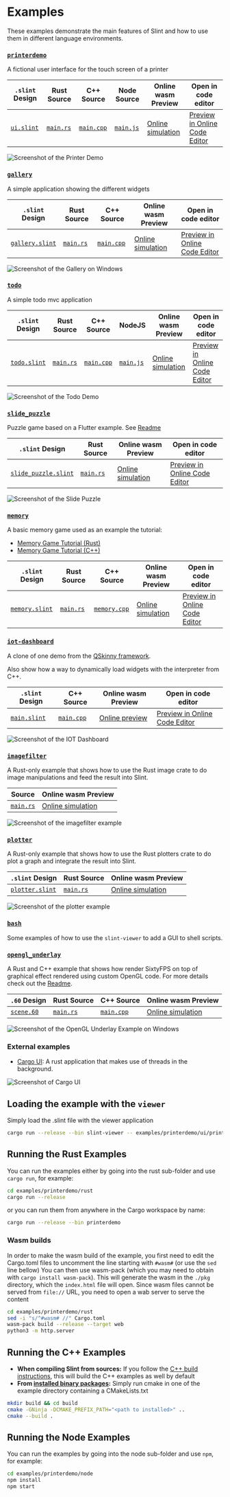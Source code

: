 # Examples

These examples demonstrate the main features of Slint and how to use them in different language environments.

### [`printerdemo`](./printerdemo)

A fictional user interface for the touch screen of a printer

| `.slint` Design | Rust Source | C++ Source | Node Source | Online wasm Preview | Open in code editor |
| --- | --- | --- | --- | --- | --- |
| [`ui.slint`](./printerdemo/ui/printerdemo.slint) | [`main.rs`](./printerdemo/rust/main.rs) | [`main.cpp`](./printerdemo/cpp/main.cpp) | [`main.js`](./printerdemo/node/main.js) | [Online simulation](https://sixtyfps.io/snapshots/master/demos/printerdemo/) | [Preview in Online Code Editor](https://sixtyfps.io/snapshots/master/editor?load_url=https://raw.githubusercontent.com/sixtyfpsui/sixtyfps/master/examples/printerdemo/ui/printerdemo.slint) |

![Screenshot of the Printer Demo](https://sixtyfps.io/resources/printerdemo_screenshot.png "Printer Demo")

### [`gallery`](./gallery)

A simple application showing the different widgets

| `.slint` Design | Rust Source | C++ Source | Online wasm Preview | Open in code editor |
| --- | --- | --- | --- | --- |
| [`gallery.slint`](./gallery/gallery.slint) | [`main.rs`](./gallery/main.rs) | [`main.cpp`](./gallery/main.cpp) | [Online simulation](https://sixtyfps.io/snapshots/master/demos/gallery/) | [Preview in Online Code Editor](https://sixtyfps.io/snapshots/master/editor?load_url=https://raw.githubusercontent.com/sixtyfpsui/sixtyfps/master/examples/gallery/gallery.slint) |

![Screenshot of the Gallery on Windows](https://sixtyfps.io/resources/gallery_win_screenshot.png "Gallery")

### [`todo`](./todo)

A simple todo mvc application

| `.slint` Design | Rust Source | C++ Source | NodeJS | Online wasm Preview | Open in code editor |
| --- | --- | --- | --- | --- | --- |
| [`todo.slint`](./todo/ui/todo.slint) | [`main.rs`](./todo/rust/main.rs) | [`main.cpp`](./todo/cpp/main.cpp) | [`main.js`](./todo/node/main.js) | [Online simulation](https://sixtyfps.io/snapshots/master/demos/todo/) | [Preview in Online Code Editor](https://sixtyfps.io/snapshots/master/editor?load_url=https://raw.githubusercontent.com/sixtyfpsui/sixtyfps/master/examples/todo/ui/todo.slint) |

![Screenshot of the Todo Demo](https://sixtyfps.io/resources/todo_screenshot.png "Todo Demo")

### [`slide_puzzle`](./slide_puzzle)

Puzzle game based on a Flutter example. See [Readme](./slide_puzzle)

| `.slint` Design | Rust Source | Online wasm Preview | Open in code editor |
| --- | --- | --- | --- |
| [`slide_puzzle.slint`](./slide_puzzle/slide_puzzle.slint) | [`main.rs`](./todo/rust/main.rs) | [Online simulation](https://sixtyfps.io/snapshots/master/demos/slide_puzzle/) | [Preview in Online Code Editor](https://sixtyfps.io/snapshots/master/editor?load_url=https://raw.githubusercontent.com/sixtyfpsui/sixtyfps/master/examples/slide_puzzle/slide_puzzle.slint) |

![Screenshot of the Slide Puzzle](https://sixtyfps.io/resources/puzzle_screenshot.png "Slide Puzzle")

### [`memory`](./memory)

A basic memory game used as an example the tutorial:

* [Memory Game Tutorial (Rust)](https://sixtyfps.io/docs/tutorial/rust)
* [Memory Game Tutorial (C++)](https://sixtyfps.io/docs/tutorial/cpp)

| `.slint` Design | Rust Source | C++ Source | Online wasm Preview | Open in code editor |
| --- | --- | --- | --- | --- |
| [`memory.slint`](./memory/memory.slint) | [`main.rs`](./memory/main.rs) | [`memory.cpp`](./memory/memory.cpp) | [Online simulation](https://sixtyfps.io/snapshots/master/demos/memory/) | [Preview in Online Code Editor](https://sixtyfps.io/snapshots/master/editor?load_url=https://raw.githubusercontent.com/sixtyfpsui/sixtyfps/master/examples/memory/memory.slint) |

### [`iot-dashboard`](./iot-dashboard)

A clone of one demo from the [QSkinny framework](https://qskinny.github.io/).

Also show how a way to dynamically load widgets with the interpreter from C++.

| `.slint` Design | C++ Source | Online wasm Preview | Open in code editor |
| --- | --- | --- | --- |
| [`main.slint`](./iot-dashboard/main.slint) | [`main.cpp`](./iot-dashboard/main.cpp)   | [Online preview](https://sixtyfps.io/snapshots/master/editor/preview.html?load_url=https://raw.githubusercontent.com/sixtyfpsui/sixtyfps/master/examples/iot-dashboard/main.slint) | [Preview in Online Code Editor](https://sixtyfps.io/snapshots/master/editor?load_url=https://raw.githubusercontent.com/sixtyfpsui/sixtyfps/master/examples/iot-dashboard/main.slint) |

![Screenshot of the IOT Dashboard](https://sixtyfps.io/resources/iot-dashboard_screenshot.png "IOT Dashboard")

### [`imagefilter`](./imagefilter)

A Rust-only example that shows how to use the Rust image crate to do image manipulations
and feed the result into Slint.

|  Source | Online wasm Preview |
| --- | --- |
| [`main.rs`](./imagefilter/main.rs)   | [Online simulation](https://sixtyfps.io/snapshots/master/demos/imagefilter/) |

![Screenshot of the imagefilter example](https://sixtyfps.io/resources/imagefilter_screenshot.png "Image Filter")

### [`plotter`](./plotter)

A Rust-only example that shows how to use the Rust plotters crate to do plot a
graph and integrate the result into Slint.

| `.slint` Design | Rust Source | Online wasm Preview |
| --- |  --- | --- |
| [`plotter.slint`](./plotter/plotter.slint) | [`main.rs`](./plotter/main.rs) | [Online simulation](https://sixtyfps.io/snapshots/master/demos/plotter/) |

![Screenshot of the plotter example](https://sixtyfps.io/resources/plotter_screenshot.png "Plotter")

### [`bash`](./bash)

Some examples of how to use the `slint-viewer` to add a GUI to shell scripts.

### [`opengl_underlay`](./opengl_underlay)

A Rust and C++ example that shows how render SixtyFPS on top of graphical effect rendered using custom OpenGL code. For more details check out the [Readme](./opengl_underlay).

| `.60` Design | Rust Source | C++ Source | Online wasm Preview |
| --- | --- | --- | --- |
| [`scene.60`](./opengl_underlay/scene.60) | [`main.rs`](./opengl_underlay/main.rs) | [`main.cpp`](./opengl_underlay/main.cpp) | [Online simulation](https://sixtyfps.io/snapshots/master/demos/opengl_underlay/) |

![Screenshot of the OpenGL Underlay Example on Windows](https://sixtyfps.io/resources/opengl_underlay_screenshot.png "OpenGL Underlay")

### External examples

* [Cargo UI](https://github.com/sixtyfpsui/cargo-ui): A rust application that makes use of threads in the background.

![Screenshot of Cargo UI](https://raw.githubusercontent.com/sixtyfpsui/cargo-ui/master/screenshots/deptree.png "Cargo UI")

## Loading the example with the `viewer`

Simply load the .slint file with the viewer application

```sh
cargo run --release --bin slint-viewer -- examples/printerdemo/ui/printerdemo.slint
```

## Running the Rust Examples

You can run the examples either by going into the rust sub-folder and use `cargo run`, for example:

```sh
cd examples/printerdemo/rust
cargo run --release
```

or you can run them from anywhere in the Cargo workspace by name:

```sh
cargo run --release --bin printerdemo
```

### Wasm builds

In order to make the wasm build of the example, you first need to edit the Cargo.toml
files to uncomment the line starting with `#wasm#` (or use the `sed` line bellow)
You can then use wasm-pack (which you may need to obtain with `cargo install wasm-pack`).
This will generate the wasm in the `./pkg` directory, which the `index.html` file will open.
Since wasm files cannot be served from `file://` URL, you need to open a wab server to serve
the content

```sh
cd examples/printerdemo/rust
sed -i "s/^#wasm# //" Cargo.toml
wasm-pack build --release --target web
python3 -m http.server
```

## Running the C++ Examples

* **When compiling Slint from sources:** If you follow the [C++ build instructions](/docs/building.md#c-build), this will build the C++
examples as well by default
* **From [installed binary packages](/api/cpp/README.md#binary-packages):** Simply run cmake in one of the example directory containing a CMakeLists.txt

 ```sh
 mkdir build && cd build
 cmake -GNinja -DCMAKE_PREFIX_PATH="<path to installed>" ..
 cmake --build .
 ```

## Running the Node Examples

You can run the examples by going into the node sub-folder and use `npm`, for example:

```sh
cd examples/printerdemo/node
npm install
npm start
```
